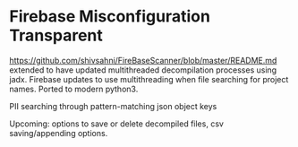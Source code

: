 # Firebase Misconfiguration Transparent

https://github.com/shivsahni/FireBaseScanner/blob/master/README.md extended to have updated multithreaded decompilation processes using jadx. Firebase updates to use multithreading when file searching for project names. Ported to modern python3.

PII searching through pattern-matching json object keys

Upcoming: options to save or delete decompiled files, csv saving/appending options.
